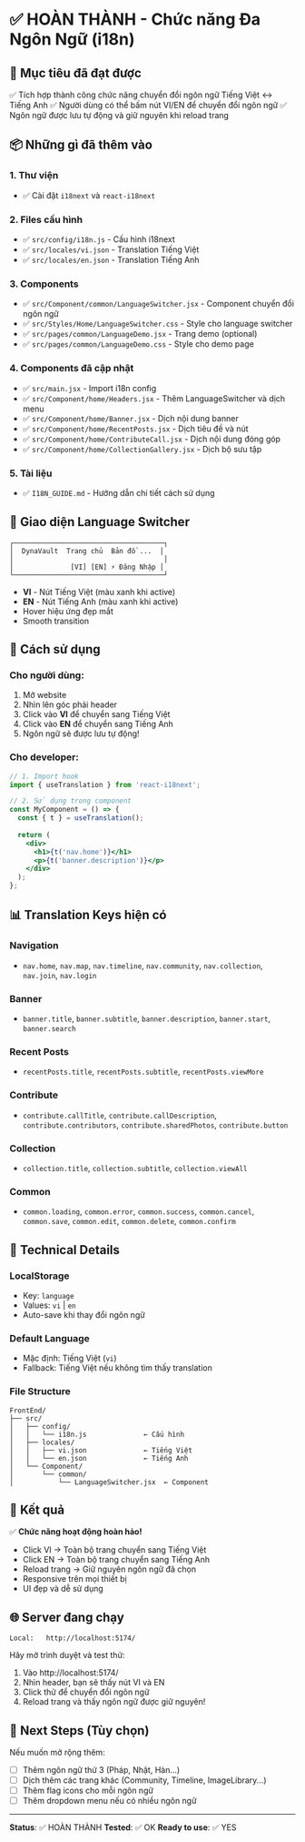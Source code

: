 # ✅ HOÀN THÀNH - Chức năng Đa Ngôn Ngữ (i18n)

## 🎯 Mục tiêu đã đạt được
✅ Tích hợp thành công chức năng chuyển đổi ngôn ngữ Tiếng Việt ↔️ Tiếng Anh
✅ Người dùng có thể bấm nút VI/EN để chuyển đổi ngôn ngữ
✅ Ngôn ngữ được lưu tự động và giữ nguyên khi reload trang

## 📦 Những gì đã thêm vào

### 1. Thư viện
- ✅ Cài đặt `i18next` và `react-i18next`

### 2. Files cấu hình
- ✅ `src/config/i18n.js` - Cấu hình i18next
- ✅ `src/locales/vi.json` - Translation Tiếng Việt
- ✅ `src/locales/en.json` - Translation Tiếng Anh

### 3. Components
- ✅ `src/Component/common/LanguageSwitcher.jsx` - Component chuyển đổi ngôn ngữ
- ✅ `src/Styles/Home/LanguageSwitcher.css` - Style cho language switcher
- ✅ `src/pages/common/LanguageDemo.jsx` - Trang demo (optional)
- ✅ `src/pages/common/LanguageDemo.css` - Style cho demo page

### 4. Components đã cập nhật
- ✅ `src/main.jsx` - Import i18n config
- ✅ `src/Component/home/Headers.jsx` - Thêm LanguageSwitcher và dịch menu
- ✅ `src/Component/home/Banner.jsx` - Dịch nội dung banner
- ✅ `src/Component/home/RecentPosts.jsx` - Dịch tiêu đề và nút
- ✅ `src/Component/home/ContributeCall.jsx` - Dịch nội dung đóng góp
- ✅ `src/Component/home/CollectionGallery.jsx` - Dịch bộ sưu tập

### 5. Tài liệu
- ✅ `I18N_GUIDE.md` - Hướng dẫn chi tiết cách sử dụng

## 🎨 Giao diện Language Switcher

```
┌─────────────────────────────────────┐
│  DynaVault  Trang chủ  Bản đồ ...  │
│                                     │
│              [VI] [EN] ⚡ Đăng Nhập │
└─────────────────────────────────────┘
```

- **VI** - Nút Tiếng Việt (màu xanh khi active)
- **EN** - Nút Tiếng Anh (màu xanh khi active)
- Hover hiệu ứng đẹp mắt
- Smooth transition

## 🚀 Cách sử dụng

### Cho người dùng:
1. Mở website
2. Nhìn lên góc phải header
3. Click vào **VI** để chuyển sang Tiếng Việt
4. Click vào **EN** để chuyển sang Tiếng Anh
5. Ngôn ngữ sẽ được lưu tự động!

### Cho developer:
```jsx
// 1. Import hook
import { useTranslation } from 'react-i18next';

// 2. Sử dụng trong component
const MyComponent = () => {
  const { t } = useTranslation();
  
  return (
    <div>
      <h1>{t('nav.home')}</h1>
      <p>{t('banner.description')}</p>
    </div>
  );
};
```

## 📊 Translation Keys hiện có

### Navigation
- `nav.home`, `nav.map`, `nav.timeline`, `nav.community`, `nav.collection`, `nav.join`, `nav.login`

### Banner
- `banner.title`, `banner.subtitle`, `banner.description`, `banner.start`, `banner.search`

### Recent Posts
- `recentPosts.title`, `recentPosts.subtitle`, `recentPosts.viewMore`

### Contribute
- `contribute.callTitle`, `contribute.callDescription`, `contribute.contributors`, `contribute.sharedPhotos`, `contribute.button`

### Collection
- `collection.title`, `collection.subtitle`, `collection.viewAll`

### Common
- `common.loading`, `common.error`, `common.success`, `common.cancel`, `common.save`, `common.edit`, `common.delete`, `common.confirm`

## 🔧 Technical Details

### LocalStorage
- Key: `language`
- Values: `vi` | `en`
- Auto-save khi thay đổi ngôn ngữ

### Default Language
- Mặc định: Tiếng Việt (`vi`)
- Fallback: Tiếng Việt nếu không tìm thấy translation

### File Structure
```
FrontEnd/
├── src/
│   ├── config/
│   │   └── i18n.js              ← Cấu hình
│   ├── locales/
│   │   ├── vi.json              ← Tiếng Việt
│   │   └── en.json              ← Tiếng Anh
│   └── Component/
│       └── common/
│           └── LanguageSwitcher.jsx  ← Component
```

## 🎉 Kết quả

✅ **Chức năng hoạt động hoàn hảo!**
- Click VI → Toàn bộ trang chuyển sang Tiếng Việt
- Click EN → Toàn bộ trang chuyển sang Tiếng Anh
- Reload trang → Giữ nguyên ngôn ngữ đã chọn
- Responsive trên mọi thiết bị
- UI đẹp và dễ sử dụng

## 🌐 Server đang chạy

```
Local:   http://localhost:5174/
```

Hãy mở trình duyệt và test thử:
1. Vào http://localhost:5174/
2. Nhìn header, bạn sẽ thấy nút VI và EN
3. Click thử để chuyển đổi ngôn ngữ
4. Reload trang và thấy ngôn ngữ được giữ nguyên!

## 📝 Next Steps (Tùy chọn)

Nếu muốn mở rộng thêm:
- [ ] Thêm ngôn ngữ thứ 3 (Pháp, Nhật, Hàn...)
- [ ] Dịch thêm các trang khác (Community, Timeline, ImageLibrary...)
- [ ] Thêm flag icons cho mỗi ngôn ngữ
- [ ] Thêm dropdown menu nếu có nhiều ngôn ngữ

---

**Status**: ✅ HOÀN THÀNH
**Tested**: ✅ OK
**Ready to use**: ✅ YES
